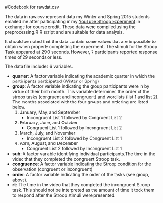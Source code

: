 #Codebook for rawdat.csv

The data in raw.csv represent data my Winter and Spring 2015 students emailed me after
participating in my 
[YouTube Stroop Experiment](https://www.youtube.com/watch?v=djUgM2GjudE)
in exchange for course credit. These data
were compiled using the preprocessing.R R script and are suitable for data analysis.

It should be noted that the data contain some values that are impossible to obtain
when properly completing the experiment. The stimuli for the Stroop Task appeared
at 29.0 seconds. However, 7 participants reported response times of 29 seconds or less.

The data file includes 6 variables.

* **quarter**: A factor variable indicating the academic quarter in which the participants
participated (Winter or Spring)
* **group**: A factor variable indicating the group participants were in by virtue of their
birth month. This variable determined the order of the stroop tasks (congruent and
incongruent) and wordlists (list 1 and list 2). The months associated with the four groups
and ordering are listed below.
    1. January, May, and September
        * Incongruent List 1 followed by Congruent List 2
    2. February, June, and October
        * Congruent List 1 followed by Incongruent List 2
    3. March, July, and November
        * Incongruent List 2 followed by Congruent List 1
    4. April, August, and December
        * Congruent List 2 followed by Incongruent List 1
* **sub**: A factor variable identifying individual participants.The time in the video
that they completed the congruent Stroop task.
* **congruence**: A factor variable indicating the Stroop condition for the observation
(congruent or incongruent).
* **order**: A factor variable indicating the order of the tasks (see group, above).
* **rt**: The time in the video that they completed the incongruent Stroop task. This
should not be interpreted as the amount of time it took them to respond after the Stroop
stimuli were presented.